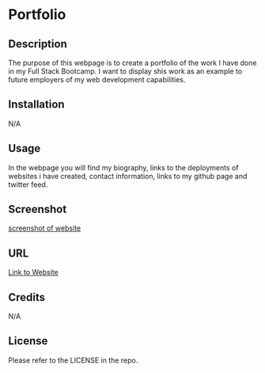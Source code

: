 # Portfolio

## Description

The purpose of this webpage is to create a portfolio of the work I have done in my Full Stack Bootcamp. I want to display shis work as an example to future employers of my web development capabilities.

## Installation

N/A

## Usage

In the webpage you will find my biography, links to the deployments of websites i have created, contact information, links to my github page and twitter feed.

## Screenshot

[screenshot of website](https://github.com/SethMunoz339/portfolio/blob/main/Screenshot-portfolio.png?raw=true)

## URL

[Link to Website](https://sethmunoz339.github.io/portfolio/)
## Credits

N/A

## License

Please refer to the LICENSE in the repo.
